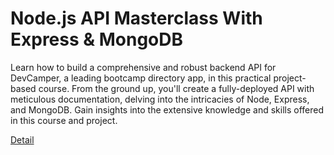 # Node.js API Masterclass With Express & MongoDB

Learn how to build a comprehensive and robust backend API for DevCamper, a leading bootcamp directory app, in this practical project-based course. From the ground up, you'll create a fully-deployed API with meticulous documentation, delving into the intricacies of Node, Express, and MongoDB. Gain insights into the extensive knowledge and skills offered in this course and project. 

[Detail](https://eduitfree.com/courses/node-js-api-masterclass-with-express-mongodb)